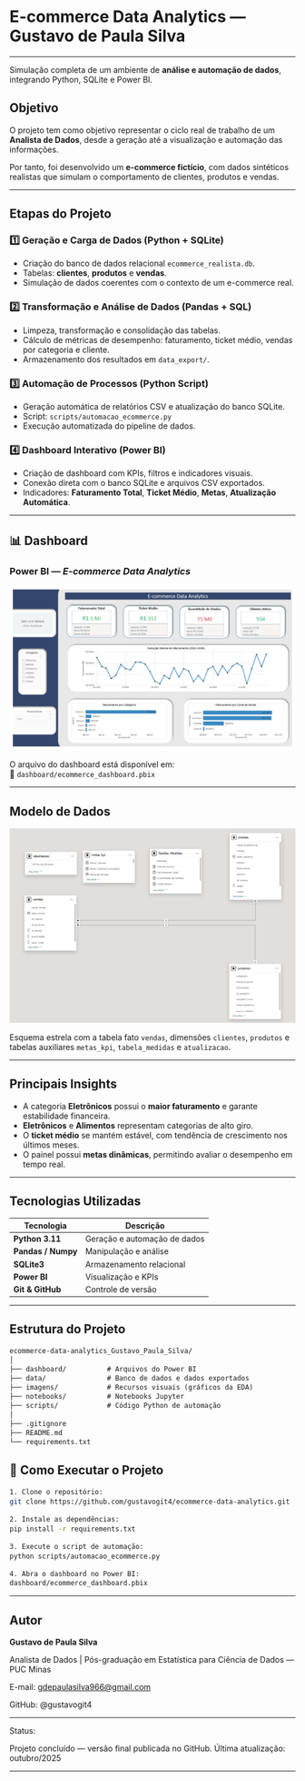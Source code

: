 # E-commerce Data Analytics — Gustavo de Paula Silva 

---

Simulação completa de um ambiente de **análise e automação de dados**, integrando Python, SQLite e Power BI.

## Objetivo

O projeto tem como objetivo representar o ciclo real de trabalho de um **Analista de Dados**, desde a geração até a visualização e automação das informações.  

Por tanto, foi desenvolvido um **e-commerce fictício**, com dados sintéticos realistas que simulam o comportamento de clientes, produtos e vendas.

---

## Etapas do Projeto

### 1️⃣ Geração e Carga de Dados (Python + SQLite)
- Criação do banco de dados relacional `ecommerce_realista.db`.
- Tabelas: **clientes**, **produtos** e **vendas**.
- Simulação de dados coerentes com o contexto de um e-commerce real.

### 2️⃣ Transformação e Análise de Dados (Pandas + SQL)
- Limpeza, transformação e consolidação das tabelas.
- Cálculo de métricas de desempenho: faturamento, ticket médio, vendas por categoria e cliente.
- Armazenamento dos resultados em `data_export/`.

### 3️⃣ Automação de Processos (Python Script)
- Geração automática de relatórios CSV e atualização do banco SQLite.
- Script: `scripts/automacao_ecommerce.py`
- Execução automatizada do pipeline de dados.

### 4️⃣ Dashboard Interativo (Power BI)
- Criação de dashboard com KPIs, filtros e indicadores visuais.
- Conexão direta com o banco SQLite e arquivos CSV exportados.
- Indicadores: **Faturamento Total**, **Ticket Médio**, **Metas**, **Atualização Automática**.

---

## 📊 Dashboard

### Power BI — *E-commerce Data Analytics*
![Dashboard Preview](dashboard/dashboard_preview.png)

O arquivo do dashboard está disponível em:  
📁 `dashboard/ecommerce_dashboard.pbix`

---

## Modelo de Dados

![Modelo de Dados](dashboard/dashboard_model.png)

Esquema estrela com a tabela fato `vendas`, dimensões `clientes`, `produtos` e tabelas auxiliares `metas_kpi`, `tabela_medidas` e `atualizacao`.

---

## Principais Insights

- A categoria **Eletrônicos** possui o **maior faturamento** e garante estabilidade financeira.  
- **Eletrônicos** e **Alimentos** representam categorias de alto giro.  
- O **ticket médio** se mantém estável, com tendência de crescimento nos últimos meses.  
- O painel possui **metas dinâmicas**, permitindo avaliar o desempenho em tempo real.

---

## Tecnologias Utilizadas

| Tecnologia | Descrição |
|-------------|------------|
| **Python 3.11** | Geração e automação de dados |
| **Pandas / Numpy** | Manipulação e análise |
| **SQLite3** | Armazenamento relacional |
| **Power BI** | Visualização e KPIs |
| **Git & GitHub** | Controle de versão |

---

## Estrutura do Projeto

```text
ecommerce-data-analytics_Gustavo_Paula_Silva/
│
├── dashboard/          # Arquivos do Power BI
├── data/               # Banco de dados e dados exportados
├── imagens/            # Recursos visuais (gráficos da EDA)
├── notebooks/          # Notebooks Jupyter
├── scripts/            # Código Python de automação
│
├── .gitignore
├── README.md
└── requirements.txt

```

## 🔄 Como Executar o Projeto
   ```bash
1. Clone o repositório:
   git clone https://github.com/gustavogit4/ecommerce-data-analytics.git
```
   ```bash
2. Instale as dependências:
   pip install -r requirements.txt
```
   ```bash
3. Execute o script de automação:
   python scripts/automacao_ecommerce.py
```
   ```bash
4. Abra o dashboard no Power BI:
   dashboard/ecommerce_dashboard.pbix
```

---

## Autor

**Gustavo de Paula Silva**

Analista de Dados | Pós-graduação em Estatística para Ciência de Dados — PUC Minas

E-mail: gdepaulasilva966@gmail.com

GitHub: @gustavogit4

---

Status:

Projeto concluído — versão final publicada no GitHub.
Última atualização: outubro/2025

---




